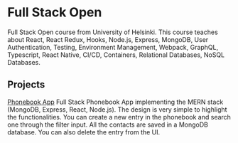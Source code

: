 # Full Stack Open
Full Stack Open course from University of Helsinki. This course teaches about React, React Redux, Hooks, Node.js, Express, MongoDB, User Authentication, Testing, Environment Management, Webpack, GraphQL, Typescript, React Native, CI/CD, Containers, Relational Databases, NoSQL Databases.

## Projects
[Phonebook App](https://arcane-harbor-15249.herokuapp.com/)
Full Stack Phonebook App implementing the MERN stack (MongoDB, Express, React, Node.js). The design is very simple to highlight the functionalities. You can create a new entry in the phonebook and search one through the filter input. All the contacts are saved in a MongoDB database. You can also delete the entry from the UI.

